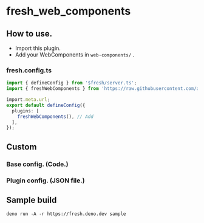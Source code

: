 # fresh_web_components

## How to use.

- Import this plugin.
- Add your WebComponents in `web-components/` .

### fresh.config.ts

```ts
import { defineConfig } from '$fresh/server.ts';
import { freshWebComponents } from 'https://raw.githubusercontent.com/azulamb/fresh_web_components/main/plugin.ts'; // Add

import.meta.url;
export default defineConfig({
  plugins: [
    freshWebComponents(), // Add
  ],
});
```

## Custom

### Base config. (Code.)

### Plugin config. (JSON file.)

## Sample build

```
deno run -A -r https://fresh.deno.dev sample
```
